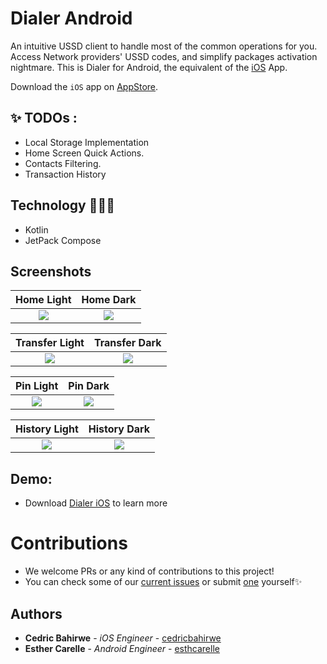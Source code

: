 # Dialer Android
An intuitive USSD client to handle most of the common operations for you. Access Network providers' USSD codes, and simplify packages activation nightmare.
This is Dialer for Android, the equivalent of the [iOS](https://github.com/cedricbahirwe/dialer) App.

Download the `iOS` app on [AppStore](https://apps.apple.com/ke/app/dial-it/id1591756747).

## ✨ TODOs :
- Local Storage Implementation
- Home Screen Quick Actions.
- Contacts Filtering.
- Transaction History

## Technology 🧑🏽‍💻

- Kotlin
- JetPack Compose

## Screenshots
|                                                Home Light                                                 |                                                 Home Dark                                                 |
|:---------------------------------------------------------------------------------------------------------:|:---------------------------------------------------------------------------------------------------------:|
| ![](https://github.com/cedricbahirwe/dialer-android/assets/49038614/2282e45a-beb6-4601-a89f-a8276bac7f78) | ![](https://github.com/cedricbahirwe/dialer-android/assets/49038614/872adc38-9e05-4463-a018-0256a5289a7c) |

|                                              Transfer Light                                               |                                               Transfer Dark                                               |
|:---------------------------------------------------------------------------------------------------------:|:---------------------------------------------------------------------------------------------------------:|
| ![](https://github.com/cedricbahirwe/dialer-android/assets/49038614/bb937cb3-331f-47f7-9e33-663ac53767e8) | ![](https://github.com/cedricbahirwe/dialer-android/assets/49038614/90c94714-5c6d-45db-afab-c0dc73dcb811) |

|                                                 Pin Light                                                 |                                                 Pin Dark                                                  |
|:---------------------------------------------------------------------------------------------------------:|:---------------------------------------------------------------------------------------------------------:|
| ![](https://github.com/cedricbahirwe/dialer-android/assets/49038614/679d45d2-fa66-45fe-a681-b87c77667d79) | ![](https://github.com/cedricbahirwe/dialer-android/assets/49038614/1c2ddc9f-fe58-4fa8-8120-2d29977fcf68) |

|                                               History Light                                               |                                               History Dark                                                |
|:---------------------------------------------------------------------------------------------------------:|:---------------------------------------------------------------------------------------------------------:|
| ![](https://github.com/cedricbahirwe/dialer-android/assets/49038614/60795335-e057-4b24-b9b3-6c7a7ba5fa0a) | ![](https://github.com/cedricbahirwe/dialer-android/assets/49038614/827b8799-d7cc-4aa8-93be-8bc8414291cf) |

## Demo:
* Download [Dialer iOS](https://apps.apple.com/ke/app/dial-it/id1591756747) to learn more

# Contributions

- We welcome PRs or any kind of contributions to this project!
- You can check some of our [current issues](https://github.com/cedricbahirwe/dialer-android/issues) or submit [one](https://github.com/cedricbahirwe/dialer-android/issues/new) yourself✨

## Authors

* **Cedric Bahirwe** - *iOS Engineer* - [cedricbahirwe](https://github.com/cedricbahirwe)
* **Esther Carelle** - *Android Engineer* - [esthcarelle](https://github.com/esthcarelle)
